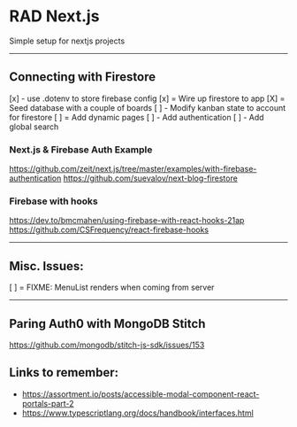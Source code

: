 # RAD Next.js
Simple setup for nextjs projects

---
## Connecting with Firestore
[x] - use .dotenv to store firebase config
[x] = Wire up firestore to app
[X] = Seed database with a couple of boards
[ ] - Modify kanban state to account for firestore
[ ] = Add dynamic pages
[ ] - Add authentication
[ ] - Add global search


### Next.js & Firebase Auth Example
https://github.com/zeit/next.js/tree/master/examples/with-firebase-authentication
https://github.com/suevalov/next-blog-firestore

### Firebase with hooks
https://dev.to/bmcmahen/using-firebase-with-react-hooks-21ap
https://github.com/CSFrequency/react-firebase-hooks

---
## Misc. Issues:
[ ] = FIXME: MenuList renders when coming from server

---
## Paring Auth0 with MongoDB Stitch
https://github.com/mongodb/stitch-js-sdk/issues/153

## Links to remember:
* https://assortment.io/posts/accessible-modal-component-react-portals-part-2
* https://www.typescriptlang.org/docs/handbook/interfaces.html